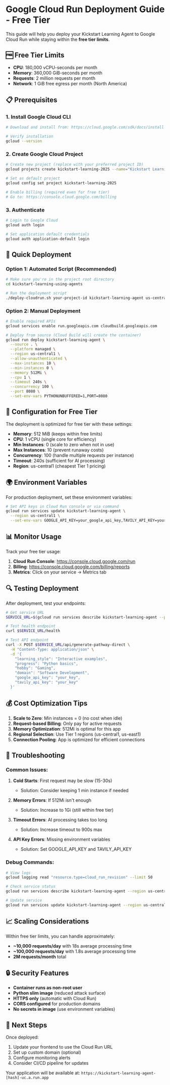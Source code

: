 # Google Cloud Run Deployment Guide - Free Tier

This guide will help you deploy your Kickstart Learning Agent to Google Cloud Run while staying within the **free tier limits**.

## 🆓 Free Tier Limits
- **CPU**: 180,000 vCPU-seconds per month
- **Memory**: 360,000 GiB-seconds per month  
- **Requests**: 2 million requests per month
- **Network**: 1 GiB free egress per month (North America)

## 📋 Prerequisites

### 1. Install Google Cloud CLI
```bash
# Download and install from: https://cloud.google.com/sdk/docs/install

# Verify installation
gcloud --version
```

### 2. Create Google Cloud Project
```bash
# Create new project (replace with your preferred project ID)
gcloud projects create kickstart-learning-2025 --name="Kickstart Learning Agent"

# Set as default project
gcloud config set project kickstart-learning-2025

# Enable billing (required even for free tier)
# Go to: https://console.cloud.google.com/billing
```

### 3. Authenticate
```bash
# Login to Google Cloud
gcloud auth login

# Set application default credentials
gcloud auth application-default login
```

## 🚀 Quick Deployment

### Option 1: Automated Script (Recommended)
```bash
# Make sure you're in the project root directory
cd kickstart-learning-using-agents

# Run the deployment script
./deploy-cloudrun.sh your-project-id kickstart-learning-agent us-central1
```

### Option 2: Manual Deployment
```bash
# Enable required APIs
gcloud services enable run.googleapis.com cloudbuild.googleapis.com

# Deploy from source (Cloud Build will create the container)
gcloud run deploy kickstart-learning-agent \
  --source . \
  --platform managed \
  --region us-central1 \
  --allow-unauthenticated \
  --max-instances 10 \
  --min-instances 0 \
  --memory 512Mi \
  --cpu 1 \
  --timeout 240s \
  --concurrency 100 \
  --port 8080 \
  --set-env-vars PYTHONUNBUFFERED=1,PORT=8080
```

## 🔧 Configuration for Free Tier

The deployment is optimized for free tier with these settings:

- **Memory**: 512 MiB (keeps within free limits)
- **CPU**: 1 vCPU (single core for efficiency)
- **Min Instances**: 0 (scale to zero when not in use)
- **Max Instances**: 10 (prevent runaway costs)
- **Concurrency**: 100 (handle multiple requests per instance)
- **Timeout**: 240s (sufficient for AI processing)
- **Region**: us-central1 (cheapest Tier 1 pricing)

## 🌍 Environment Variables

For production deployment, set these environment variables:

```bash
# Set API keys in Cloud Run console or via command
gcloud run services update kickstart-learning-agent \
  --region us-central1 \
  --set-env-vars GOOGLE_API_KEY=your_google_api_key,TAVILY_API_KEY=your_tavily_api_key
```

## 📊 Monitor Usage

Track your free tier usage:

1. **Cloud Run Console**: https://console.cloud.google.com/run
2. **Billing**: https://console.cloud.google.com/billing/reports
3. **Metrics**: Click on your service → Metrics tab

## 🔍 Testing Deployment

After deployment, test your endpoints:

```bash
# Get service URL
SERVICE_URL=$(gcloud run services describe kickstart-learning-agent --platform managed --region us-central1 --format 'value(status.url)')

# Test health endpoint
curl $SERVICE_URL/health

# Test API endpoint
curl -X POST $SERVICE_URL/api/generate-pathway-direct \
  -H "Content-Type: application/json" \
  -d '{
    "learning_style": "Interactive examples",
    "progress": "Python basics", 
    "hobby": "Gaming",
    "domain": "Software Development",
    "google_api_key": "your_key",
    "tavily_api_key": "your_key"
  }'
```

## 💰 Cost Optimization Tips

1. **Scale to Zero**: Min instances = 0 (no cost when idle)
2. **Request-based Billing**: Only pay for active requests
3. **Memory Optimization**: 512Mi is optimal for this app
4. **Regional Selection**: Use Tier 1 regions (us-central1, us-east1)
5. **Connection Pooling**: App is optimized for efficient connections

## 🔧 Troubleshooting

### Common Issues:

1. **Cold Starts**: First request may be slow (15-30s)
   - Solution: Consider keeping 1 min instance if needed

2. **Memory Errors**: If 512Mi isn't enough
   - Solution: Increase to 1Gi (still within free tier)

3. **Timeout Errors**: AI processing takes too long
   - Solution: Increase timeout to 900s max

4. **API Key Errors**: Missing environment variables
   - Solution: Set GOOGLE_API_KEY and TAVILY_API_KEY

### Debug Commands:
```bash
# View logs
gcloud logging read "resource.type=cloud_run_revision" --limit 50

# Check service status  
gcloud run services describe kickstart-learning-agent --region us-central1

# Update service
gcloud run services update kickstart-learning-agent --region us-central1 --memory 1Gi
```

## 📈 Scaling Considerations

Within free tier limits, you can handle approximately:
- **~10,000 requests/day** with 18s average processing time
- **~100,000 requests/day** with 1.8s average processing time  
- **2M requests/month** total

## 🔒 Security Features

- **Container runs as non-root user**
- **Python slim image** (reduced attack surface)
- **HTTPS only** (automatic with Cloud Run)
- **CORS configured** for production domains
- **No secrets in image** (use environment variables)

## 🎉 Next Steps

Once deployed:
1. Update your frontend to use the Cloud Run URL
2. Set up custom domain (optional)
3. Configure monitoring alerts
4. Consider CI/CD pipeline for updates

Your application will be available at:
`https://kickstart-learning-agent-[hash]-uc.a.run.app`
